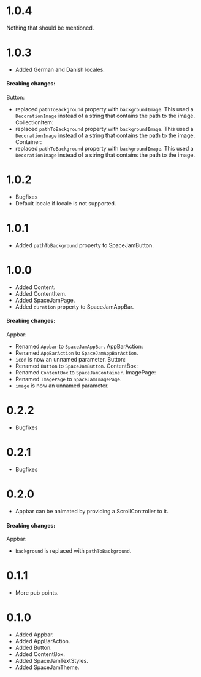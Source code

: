 # 1.0.4
Nothing that should be mentioned.
# 1.0.3
* Added German and Danish locales.
#### Breaking changes:
Button:
- replaced `pathToBackground` property with `backgroundImage`.
  This used a `DecorationImage` instead of a string that contains the path to the image.
CollectionItem:
- replaced `pathToBackground` property with `backgroundImage`.
  This used a `DecorationImage` instead of a string that contains the path to the image.
Container:
- replaced `pathToBackground` property with `backgroundImage`.
  This used a `DecorationImage` instead of a string that contains the path to the image.
# 1.0.2
* Bugfixes
* Default locale if locale is not supported.
# 1.0.1
* Added `pathToBackground` property to SpaceJamButton.
# 1.0.0
* Added Content.
* Added ContentItem.
* Added SpaceJamPage.
* Added `duration` property to SpaceJamAppBar.

#### Breaking changes:
Appbar:
- Renamed `Appbar` to `SpaceJamAppBar`. 
AppBarAction:
- Renamed `AppBarAction` to `SpaceJamAppBarAction`.
- `icon` is now an unnamed parameter.
Button:
- Renamed `Button` to `SpaceJamButton`.
ContentBox:
- Renamed `ContentBox` to `SpaceJamContainer`.
ImagePage:
- Renamed `ImagePage` to `SpaceJamImagePage`.
- `image` is now an unnamed parameter.
# 0.2.2
* Bugfixes
# 0.2.1
* Bugfixes
# 0.2.0
* Appbar can be animated by providing a ScrollController to it.
#### Breaking changes:
Appbar:
- `background` is replaced with `pathToBackground`.
# 0.1.1
* More pub points.
# 0.1.0
* Added Appbar.
* Added AppBarAction.
* Added Button.
* Added ContentBox.
* Added SpaceJamTextStyles.
* Added SpaceJamTheme.
